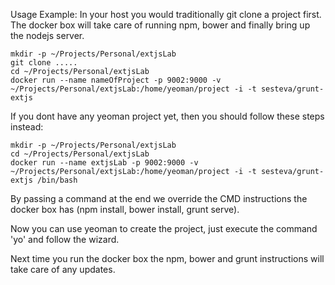 

Usage Example: In your host you would traditionally git clone a project first. The docker box will take care of running npm, bower and finally bring up the nodejs server.

	mkdir -p ~/Projects/Personal/extjsLab
	git clone .....
	cd ~/Projects/Personal/extjsLab
	docker run --name nameOfProject -p 9002:9000 -v ~/Projects/Personal/extjsLab:/home/yeoman/project -i -t sesteva/grunt-extjs

If you dont have any yeoman project yet, then you should follow these steps instead:

	mkdir -p ~/Projects/Personal/extjsLab
	cd ~/Projects/Personal/extjsLab
	docker run --name extjsLab -p 9002:9000 -v ~/Projects/Personal/extjsLab:/home/yeoman/project -i -t sesteva/grunt-extjs /bin/bash

By passing a command at the end we override the CMD instructions the docker box has (npm install, bower install, grunt serve).

Now you can use yeoman to create the project, just execute the command 'yo' and follow the wizard. 

Next time you run the docker box the npm, bower and grunt instructions will take care of any updates.


